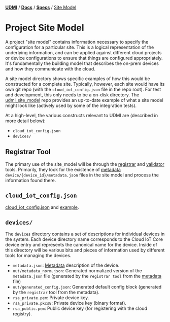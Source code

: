 [**UDMI**](../../) / [**Docs**](../) / [**Specs**](./) / [Site Model](#)

# Project Site Model

A project "site model" contains information necessary to specify the configuration for
a particular site. This is a logical representation of the underlying information, and can be
applied against different cloud projects or device configurations to ensure that things are
configured appropriately. It's fundamentally the building model that describes the on-prem
devices and how they communicate with the cloud.

A site model directory shows specific examples of how this would be constructed for a complete
site. Typically, however, each site would have its own git repo (with the `cloud_iot_config.json`
file in the repo root). For test and development, this only needs to be a on-disk directory.
The [udmi_site_model](https://github.com/faucetsdn/udmi_site_model) repo
provides an up-to-date example of what a site model might look like (actively used by some
of the integration tests).

At a high-level, the various constructs relevant to UDMI are (described in more detail below):
* `cloud_iot_config.json`
* `devices/`

## Registrar Tool

The primary use of the site_model will be through the [registrar](../tools/registrar.md) and
[validator](../tools/validator.md) tools. Primarily, they look for the existence of [metadata](metadata.md)
`device/{device_id}/metadata.json` files in the site model and process the information found there.

## `cloud_iot_config.json`

[cloud_iot_config.json](../schema/cloud_iot_config.json) and [example](../tests/cloud_iot_config.tests/cloud_iot_config.json).

## `devices/`

The `devices` directory contains a set of descriptions for individual devices in the system. Each
device directory name corresponds to the Cloud IoT Core device entry and represents the canonical
name for the device. Inside of this directory will be various bits and pieces of information used
by different tools for managing the devices.

* `metadata.json`: [Metadata](metadata.md) description of the device.
* `out/metadata_norm.json`: Generated normalized version of the `metadata.json` file (generated by the `registrar tool` from the [metadata](metadata.md) file)
* `out/generated_config.json`: Generated default config block (generated by the `registrar` tool from the metadata).
* `rsa_private.pem`: Private device key.
* `rsa_private.pkcs8`: Private device key (binary format).
* `rsa_public.pem`: Public device key (for registering with the cloud registry).
